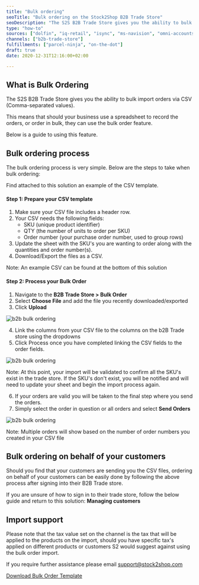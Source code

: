 ```yaml
---
title: "Bulk ordering"
seoTitle: "Bulk ordering on the Stock2Shop B2B Trade Store"
seoDescription: "The S2S B2B Trade Store gives you the ability to bulk import orders via CSV (Comma-separated values)."
type: "how-to"
sources: ["dolfin", "iq-retail", "isync", "ms-navision", "omni-accounts", "pastel-partner", "sage-50cloud-pastel-xpress", "sage-200-evolution", "sage-300cloud", "sage-business-cloud-financials", "sage-evolution", "sage-one", "sage-pastel-evolution", "sap", "syspro" ]
channels: ["b2b-trade-store"]
fulfillments: ["parcel-ninja", "on-the-dot"]
draft: true
date: 2020-12-31T12:16:00+02:00

---
```


## What is Bulk Ordering

The S2S B2B Trade Store gives you the ability to bulk import orders via CSV (Comma-separated values). 

This means that should your business use a spreadsheet to record the orders, or order in bulk, they can use the bulk order feature.

Below is a guide to using this feature.

## Bulk ordering process

The bulk ordering process is very simple. Below are the steps to take when bulk ordering:

Find attached to this solution an example of the CSV template.

#### Step 1: Prepare your CSV template

1. Make sure your CSV file includes a header row.
2. Your CSV needs the following fields:
    - SKU (unique product identifier)
    - QTY (the number of units to order per SKU)
    - Order number (your purchase order number, used to group rows)
4. Update the sheet with the SKU's you are wanting to order along with the quantities and order number(s).
5. Download/Export the files as a CSV.

Note: An example CSV can be found at the bottom of this solution

#### Step 2: Process your Bulk Order

1. Navigate to the **B2B Trade Store > Bulk Order**
2. Select **Choose File** and add the file you recently downloaded/exported
3. Click **Upload**

![b2b bulk ordering](/uploads/b2b-bulk-ordering-1.png)

4. Link the columns from your CSV file to the columns on the b2B Trade store using the dropdowns
5. Click Process once you have completed linking the CSV fields to the order fields.

![b2b bulk ordering](/uploads/b2b-bulk-ordering-2.png)

Note: At this point, your import will be validated to confirm all the SKU's exist in the trade store. If the SKU's don't exist, you will be notified and will need to update your sheet and begin the import process again.

6. If your orders are valid you will be taken to the final step where you send the orders.
7. Simply select the order in question or all orders and select **Send Orders**

![b2b bulk ordering](/uploads/b2b-bulk-ordering-3.png)

Note: Multiple orders will show based on the number of order numbers you created in your CSV file

## Bulk ordering on behalf of your customers

Should you find that your customers are sending you the CSV files, ordering on behalf of your customers can be easily done by following the above process after signing into their B2B Trade store.

If you are unsure of how to sign in to their trade store, follow the below guide and return to this solution:
**Managing customers**

## Import support

Please note that the tax value set on the channel is the tax that will be applied to the products on the import, should you have specific tax's applied on different products or customers S2 would suggest against using the bulk order import.

If you require further assistance please email support@stock2shop.com

[Download Bulk Order Template](/attachments/S2S-B2B-Bulk-Order-Template-20200120.csv)